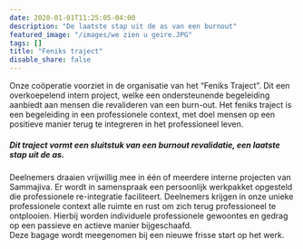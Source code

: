 ```yaml
---
date: 2020-01-01T11:25:05-04:00
description: "De laatste stap uit de as van een burnout"
featured_image: "/images/we zien u geire.JPG"
tags: []
title: "Feniks traject"
disable_share: false
---
```

Onze coöperatie voorziet in de organisatie van het “Feniks Traject”.
Dit een overkoepelend intern project, welke een ondersteunende begeleiding aanbiedt aan mensen die revalideren van een burn-out. 
Het feniks traject is een begeleiding in een professionele context, 
met doel mensen op een positieve manier terug te integreren in het professioneel leven.

##### Dit traject vormt een sluitstuk van een burnout revalidatie, een laatste stap uit de as. 

Deelnemers draaien vrijwillig mee in één of meerdere interne projecten van Sammajiva.
Er wordt in samenspraak een persoonlijk werkpakket opgesteld die professionele re-integratie faciliteert.
Deelnemers krijgen in onze unieke professionele context alle ruimte en rust om zich terug professioneel te ontplooien.
Hierbij worden individuele professionele gewoontes en gedrag op een passieve en actieve manier bijgeschaafd.  
Deze bagage wordt meegenomen bij een nieuwe frisse start op het werk.
